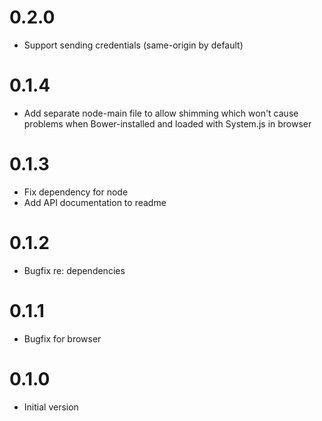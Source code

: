 # 0.2.0
- Support sending credentials (same-origin by default)

# 0.1.4
- Add separate node-main file to allow shimming which won't cause problems when Bower-installed and loaded with System.js in browser

# 0.1.3
- Fix dependency for node
- Add API documentation to readme

# 0.1.2
- Bugfix re: dependencies

# 0.1.1
- Bugfix for browser

# 0.1.0
- Initial version
